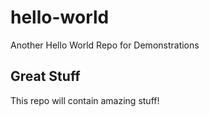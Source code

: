# hello-world
Another Hello World Repo for Demonstrations

## Great Stuff
This repo will contain amazing stuff!
